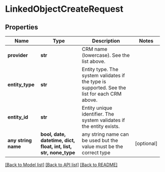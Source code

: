 # LinkedObjectCreateRequest


## Properties
Name | Type | Description | Notes
------------ | ------------- | ------------- | -------------
**provider** | **str** | CRM name (lowercase). See the list above. | 
**entity_type** | **str** | Entity type. The system validates if the type is supported. See the list for each CRM above. | 
**entity_id** | **str** | Entity unique identifier. The system validates if the entity exists. | 
**any string name** | **bool, date, datetime, dict, float, int, list, str, none_type** | any string name can be used but the value must be the correct type | [optional]

[[Back to Model list]](../README.md#documentation-for-models) [[Back to API list]](../README.md#documentation-for-api-endpoints) [[Back to README]](../README.md)


